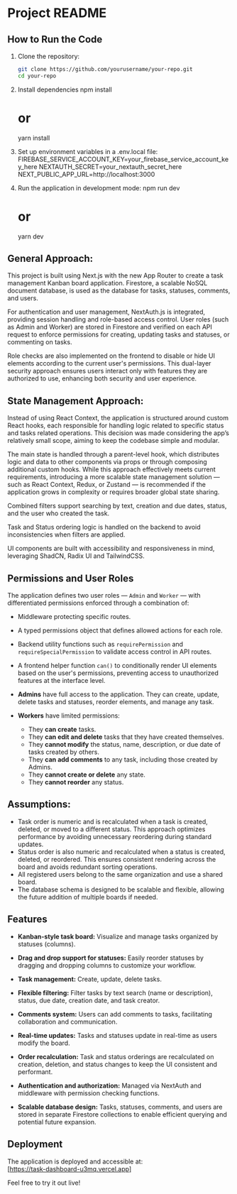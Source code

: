 # Project README

## How to Run the Code

1. Clone the repository:

   ```bash
   git clone https://github.com/yourusername/your-repo.git
   cd your-repo

   ```

2. Install dependencies
   npm install

   # or

   yarn install

3. Set up environment variables in a .env.local file:
   FIREBASE_SERVICE_ACCOUNT_KEY=your_firebase_service_account_key_here
   NEXTAUTH_SECRET=your_nextauth_secret_here
   NEXT_PUBLIC_APP_URL=http://localhost:3000

4. Run the application in development mode:
   npm run dev
   # or
   yarn dev

## General Approach:

This project is built using Next.js with the new App Router to create a task management Kanban board application. Firestore, a scalable NoSQL document database, is used as the database for tasks, statuses, comments, and users.

For authentication and user management, NextAuth.js is integrated, providing session handling and role-based access control. User roles (such as Admin and Worker) are stored in Firestore and verified on each API request to enforce permissions for creating, updating tasks and statuses, or commenting on tasks.

Role checks are also implemented on the frontend to disable or hide UI elements according to the current user's permissions. This dual-layer security approach ensures users interact only with features they are authorized to use, enhancing both security and user experience.

## State Management Approach:

Instead of using React Context, the application is structured around custom React hooks, each responsible for handling logic related to specific status and tasks related operations. This decision was made considering the app’s relatively small scope, aiming to keep the codebase simple and modular.

The main state is handled through a parent-level hook, which distributes logic and data to other components via props or through composing additional custom hooks. While this approach effectively meets current requirements, introducing a more scalable state management solution — such as React Context, Redux, or Zustand — is recommended if the application grows in complexity or requires broader global state sharing.

Combined filters support searching by text, creation and due dates, status, and the user who created the task.

Task and Status ordering logic is handled on the backend to avoid inconsistencies when filters are applied.

UI components are built with accessibility and responsiveness in mind, leveraging ShadCN, Radix UI and TailwindCSS.

## Permissions and User Roles

The application defines two user roles — `Admin` and `Worker` — with differentiated permissions enforced through a combination of:

- Middleware protecting specific routes.
- A typed permissions object that defines allowed actions for each role.
- Backend utility functions such as `requirePermission` and `requireSpecialPermission` to validate access control in API routes.
- A frontend helper function `can()` to conditionally render UI elements based on the user's permissions, preventing access to unauthorized features at the interface level.

- **Admins** have full access to the application. They can create, update, delete tasks and statuses, reorder elements, and manage any task.
- **Workers** have limited permissions:
  - They **can create** tasks.
  - They **can edit and delete** tasks that they have created themselves.
  - They **cannot modify** the status, name, description, or due date of tasks created by others.
  - They **can add comments** to any task, including those created by Admins.
  - They **cannot create or delete** any state.
  - They **cannot reorder** any status.

## Assumptions:

- Task order is numeric and is recalculated when a task is created, deleted, or moved to a different status. This approach optimizes performance by avoiding unnecessary reordering during standard updates.
- Status order is also numeric and recalculated when a status is created, deleted, or reordered. This ensures consistent rendering across the board and avoids redundant sorting operations.
- All registered users belong to the same organization and use a shared board.
- The database schema is designed to be scalable and flexible, allowing the future addition of multiple boards if needed.

## Features

- **Kanban-style task board:** Visualize and manage tasks organized by statuses (columns).

- **Drag and drop support for statuses:** Easily reorder statuses by dragging and dropping columns to customize your workflow.

- **Task management:** Create, update, delete tasks.

- **Flexible filtering:** Filter tasks by text search (name or description), status, due date, creation date, and task creator.

- **Comments system:** Users can add comments to tasks, facilitating collaboration and communication.

- **Real-time updates:** Tasks and statuses update in real-time as users modify the board.

- **Order recalculation:** Task and status orderings are recalculated on creation, deletion, and status changes to keep the UI consistent and performant.

- **Authentication and authorization:** Managed via NextAuth and middleware with permission checking functions.

- **Scalable database design:** Tasks, statuses, comments, and users are stored in separate Firestore collections to enable efficient querying and potential future expansion.

## Deployment

The application is deployed and accessible at:  
[https://task-dashboard-u3mq.vercel.app]

Feel free to try it out live!

